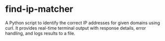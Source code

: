 # find-ip-matcher
A Python script to identify the correct IP addresses for given domains using curl. It provides real-time terminal output with response details, error handling, and logs results to a file.
